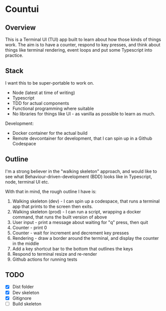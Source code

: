 # Countui

## Overview

This is a Terminal UI (TUI) app built to learn about how those kinds of things work. The aim is to have a counter, respond to key presses, and think about things like terminal rendering, event loops and put some Typescript into practice.

## Stack

I want this to be super-portable to work on.

- Node (latest at time of writing)
- Typescript
- TDD for actual components
- Functional programming where suitable
- No libraries for things like UI - as vanilla as possible to learn as much.

Development:
- Docker container for the actual build
- Remote devcontainer for development, that I can spin up in a Github Codespace

## Outline

I'm a strong believer in the "walking skeleton" approach, and would like to see what Behaviour-driven-development (BDD) looks like in Typescript, node, terminal UI etc.

With that in mind, the rough outline I have is:
1. Walking skeleton (dev) - I can spin up a codespace, that runs a terminal app that prints to the screen then exits.
2. Walking skeleton (prod) - I can run a script, wrapping a docker command, that runs the built version of above
3. User input - print a message about waiting for "q" press, then quit
4. Counter - print 0
5. Counter - wait for increment and decrement key presses
6. Rendering - draw a border around the terminal, and display the counter in the middle
7. Add a key shortcut bar to the bottom that outlines the keys
8. Respond to terminal resize and re-render
9. Github actions for running tests

## TODO

- [x] Dist folder
- [x] Dev skeleton
- [x] Gitignore
- [ ] Build skeleton